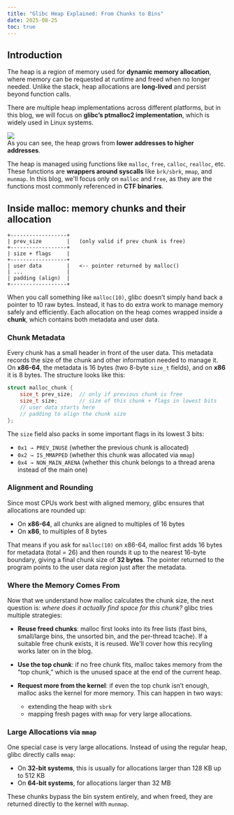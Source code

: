 ```yaml
---
title: "Glibc Heap Explained: From Chunks to Bins"
date: 2025-08-25
toc: true
---
```


## Introduction

The heap is a region of memory used for **dynamic memory allocation**, where memory can be requested at runtime and freed when no longer needed. Unlike the stack, heap allocations are **long-lived** and persist beyond function calls.  

There are multiple heap implementations across different platforms, but in this blog, we will focus on **glibc’s ptmalloc2 implementation**, which is widely used in Linux systems.  

![](https://github.com/user-attachments/assets/1c356e7b-1adc-47fb-a3bc-b6fa4bb53812)  
As you can see, the heap grows from **lower addresses to higher addresses**.  

The heap is managed using functions like `malloc`, `free`, `calloc`, `realloc`, etc. These functions are **wrappers around syscalls** like `brk/sbrk`, `mmap`, and `munmap`. In this blog, we'll focus only on `malloc` and `free`, as they are the functions most commonly referenced in **CTF binaries**.


## Inside malloc: memory chunks and their allocation

```
+------------------+
| prev_size        |   (only valid if prev chunk is free)
+------------------+
| size + flags     |
+------------------+
| user data        |   <-- pointer returned by malloc()
| ...              |
| padding (align)  |
+------------------+
```

When you call something like `malloc(10)`, glibc doesn’t simply hand back a pointer to 10 raw bytes. Instead, it has to do extra work to manage memory safely and efficiently. Each allocation on the heap comes wrapped inside a **chunk**, which contains both metadata and user data.

### Chunk Metadata

Every chunk has a small header in front of the user data. This metadata records the size of the chunk and other information needed to manage it. On **x86-64**, the metadata is 16 bytes (two 8-byte `size_t` fields), and on **x86** it is 8 bytes. The structure looks like this:

```c
struct malloc_chunk {
    size_t prev_size;  // only if previous chunk is free
    size_t size;       // size of this chunk + flags in lowest bits
    // user data starts here
    // padding to align the chunk size
};
```

The `size` field also packs in some important flags in its lowest 3 bits:

* `0x1 → PREV_INUSE` (whether the previous chunk is allocated)
* `0x2 → IS_MMAPPED` (whether this chunk was allocated via `mmap`)
* `0x4 → NON_MAIN_ARENA` (whether this chunk belongs to a thread arena instead of the main one)

### Alignment and Rounding

Since most CPUs work best with aligned memory, glibc ensures that allocations are rounded up:

* On **x86-64**, all chunks are aligned to multiples of 16 bytes
* On **x86**, to multiples of 8 bytes

That means if you ask for `malloc(10)` on x86-64, malloc first adds 16 bytes for metadata (total = 26) and then rounds it up to the nearest 16-byte boundary, giving a final chunk size of **32 bytes**. The pointer returned to the program points to the user data region just after the metadata.

### Where the Memory Comes From

Now that we understand how malloc calculates the chunk size, the next question is: *where does it actually find space for this chunk?* glibc tries multiple strategies:

* **Reuse freed chunks**: malloc first looks into its free lists (fast bins, small/large bins, the unsorted bin, and the per-thread tcache). If a suitable free chunk exists, it is reused. We'll cover how this recyling works later on in the blog. 
* **Use the top chunk**: if no free chunk fits, malloc takes memory from the “top chunk,” which is the unused space at the end of the current heap.
* **Request more from the kernel**: if even the top chunk isn’t enough, malloc asks the kernel for more memory. This can happen in two ways:

  * extending the heap with `sbrk`
  * mapping fresh pages with `mmap` for very large allocations.

### Large Allocations via `mmap`

One special case is very large allocations. Instead of using the regular heap, glibc directly calls `mmap`:

* On **32-bit systems**, this is usually for allocations larger than 128 KB up to 512 KB
* On **64-bit systems**, for allocations larger than 32 MB

These chunks bypass the bin system entirely, and when freed, they are returned directly to the kernel with `munmap`.


